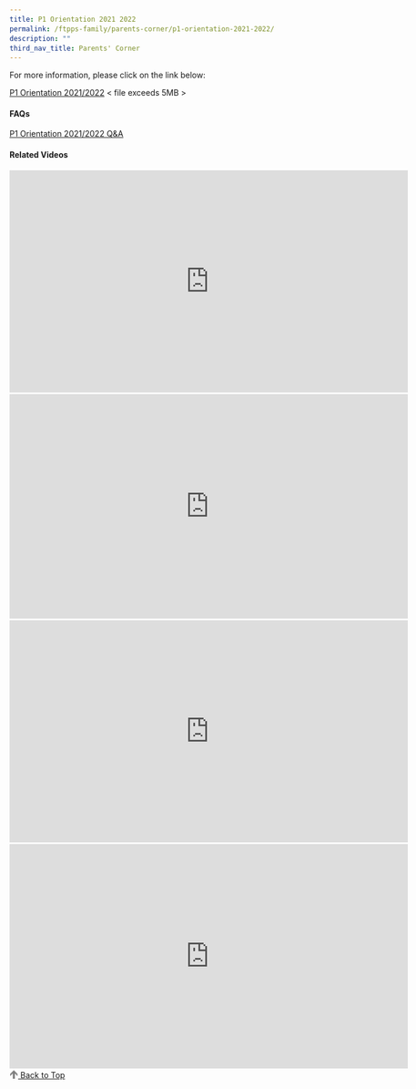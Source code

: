 ```yaml
---
title: P1 Orientation 2021 2022
permalink: /ftpps-family/parents-corner/p1-orientation-2021-2022/
description: ""
third_nav_title: Parents' Corner
---
```

For more information, please click on the link below:  
  
[P1 Orientation 2021/2022](https://firsttoapayohpri.moe.edu.sg/qql/slot/u735/FTPPS%20Family/Parents%20Corner/FTPPS_P1%20Orientation%202021_2022.pdf)  < file exceeds 5MB >

#### FAQs
  

[P1 Orientation 2021/2022 Q&A](/files/FTPPS%20P1%20Orientation%202021_2022_QA.pdf)

#### Related Videos

<iframe width="700" height="390" src="https://www.youtube.com/embed/IlsYkGqHfGo" title="FTPPS Corporate Video" frameborder="0" allow="accelerometer; autoplay; clipboard-write; encrypted-media; gyroscope; picture-in-picture" allowfullscreen></iframe>

<iframe width="700" height="394" src="https://www.youtube.com/embed/S8y11KVON1Q" title="First Toa Payoh Primary Schhol (SMM @ FTPPS)" frameborder="0" allow="accelerometer; autoplay; clipboard-write; encrypted-media; gyroscope; picture-in-picture" allowfullscreen></iframe>

<iframe width="700" height="390" src="https://www.youtube.com/embed/tW9jwyuovOo" title="Parents Gateway Onboarding video for Parents" frameborder="0" allow="accelerometer; autoplay; clipboard-write; encrypted-media; gyroscope; picture-in-picture" allowfullscreen></iframe>

<iframe width="700" height="394" src="https://www.youtube.com/embed/9gzKTOypbQI" title="Our Foundation Years" frameborder="0" allow="accelerometer; autoplay; clipboard-write; encrypted-media; gyroscope; picture-in-picture" allowfullscreen></iframe>

<a href="/ftpps-family/parents-corner/p1-orientation-2021-2022#lo_main">
 <img src="/images/arrow-up.png" style="width:3%" align="left"/> Back to Top
</a>